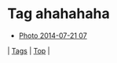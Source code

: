 <!--
title: Tag ahahahaha
date: 2020-06-28T15:26:59.745Z
tags:
-->
# Tag ahahahaha

 * [Photo 2014-07-21 07](92411671165.md)

| [Tags](tags.md) | [Top](index.md) |
